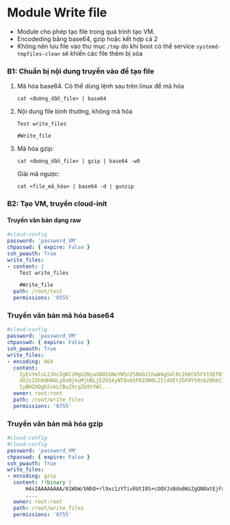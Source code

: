 # Module Write file

- Module cho phép tạo file trong quá trình tạo VM.
- Encodeding bằng base64, gzip hoặc kết hợp cả 2
- Không nên lưu file vào thư mục `/tmp` do khi boot có thể service `systemd-tmpfiles-clean` sẽ khiến các file thêm bị xóa

### B1: Chuẩn bị nội dung truyền vào để tạo file

1. Mã hóa base64. Có thể dùng lệnh sau trên linux để mã hóa
    ```
    cat <đường_dẫn_file> | base64
    ```

2. Nội dung file bình thường, không mã hóa
    ```
    Test write_files

    #Write_file
    ```

3. Mã hóa gzip:
    ```
    cat <đường_dẫn_file> | gzip | base64 -w0 
    ```
    Giải mã ngược:
    ```
    cat <file_mã_hóa> | base64 -d | gunzip
    ```

### B2: Tạo VM, truyền cloud-init

#### Truyền văn bản dạng raw

```yaml
#cloud-config
password: 'password_VM'
chpasswd: { expire: False }
ssh_pwauth: True
write_files:
- content: |
    Test write_files

    #Write_file
  path: /root/test
  permissions: '0555'
```

### Truyền văn bản mã hóa base64

```yaml
#cloud-config
password: 'password_VM'
chpasswd: { expire: False }
ssh_pwauth: True
write_files:
- encoding: b64
  content: 
    IyEvYmluL2Jhc2gKCiMgU2NyaXB0IGNoYW5nZSBkb21haW4gSml0c2kKCk5FV19ET01BSU49JChj
    dXJsIGh0dHA6Ly8xNjkuMjU0LjE2OS4yNTQvbGF0ZXN0L21ldGEtZGF0YS9sb2NhbC1pcHY0KQoK
    IyBHZXQgb2xkLCBuZXcgZG9tYWl...
  owner: root:root
  path: /root/write_files
  permissions: '0755'
```


### Truyền văn bản mã hóa gzip

```yaml
#cloud-config
#cloud-config
password: 'password_VM'
chpasswd: { expire: False }
ssh_pwauth: True
write_files:
- encoding: gzip
  content: !!binary |
      H4sIAAAAAAAA/81WbW/bNhD+rl9xc1zYTivRUtI0S+cOQVJsBdo0WzZgQN0atEjFxCRKJSk7QdL/viMl2XLipGn2gimBTB3vnrvjHR9y6zsyFZJMqZ55W3B8CIpLvoCCar3IFUPZEZWz4z/gZEblzzmFozQvGfzGaebh5E/cgJBJDtml/pxOVJ6bibNlQCUDRieUZUL2q2k3rucHKx95ymrhJBx1+zE1QEqtSJrHNCVMKB4bZ0p0rERhNNHclEVgLgxcw7niReV+hF9xacBn0Bv1wE8if9AGjx4J7qYtxp0ORPFIaDTchIklqDBFASovDYdzXOj9wP2hgeYMfAk9olVMrjQJtnEA2+P+h0/
      ....
  owner: root:root
  path: /root/write_files
  permissions: '0755'
```